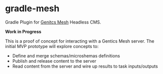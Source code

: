 # gradle-mesh

Gradle Plugin for [Genitcs Mesh](https://getmesh.io/) Headless CMS.

**Work in Progress**

This is a proof of concept for interacting with a Gentics Mesh server. The initial MVP prototype will explore concepts to:

* Define and merge schemas/microshemas definitions
* Publish and release content to the server
* Read content from the server and wire up results to task inputs/outputs 
